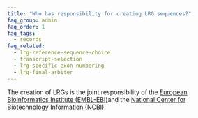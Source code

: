 ```yaml
---
title: "Who has responsibility for creating LRG sequences?"
faq_group: admin
faq_order: 1
faq_tags:
  - records
faq_related:
  - lrg-reference-sequence-choice
  - transcript-selection
  - lrg-specific-exon-numbering
  - lrg-final-arbiter
---
```


The creation of LRGs is the joint responsibility of the [European Bioinformatics Institute (EMBL-EBI)](http://www.ebi.ac.uk/)and the [National Center for Biotechnology Information (NCBI)](http://www.ncbi.nlm.nih.gov/).
